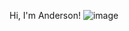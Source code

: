 Hi, I'm Anderson! 
![image](https://github.com/user-attachments/assets/138b07dd-7add-48a7-bc3e-3db32027ea29)

<!--
**AndersonMelgarejo/AndersonMelgarejo** is a ✨ _special_ ✨ repository because its `README.md` (this file) appears on your GitHub profile.

Here are some ideas to get you started:

- 🔭 I’m currently working on ...
- 🌱 I’m currently learning ...
- 👯 I’m looking to collaborate on ...
- 🤔 I’m looking for help with ...
- 💬 Ask me about ...
- 📫 How to reach me: ...
- 😄 Pronouns: ...
- ⚡ Fun fact: ...
-->
